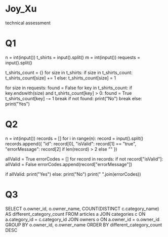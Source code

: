 # Joy_Xu
technical assessment 

# Q1
n = int(input())
t_shirts = input().split()
m = int(input())
requests = input().split()


t_shirts_count = {}
for size in t_shirts:
    if size in t_shirts_count:
        t_shirts_count[size] += 1
    else:
        t_shirts_count[size] = 1


for size in requests:
    found = False
    for key in t_shirts_count:
        if key.endswith(size) and t_shirts_count[key] > 0:
            found = True
            t_shirts_count[key] -= 1
            break
    if not found:
        print("No")
        break
else:
    print("Yes")

# Q2
n = int(input())
records = []
for i in range(n):
    record = input().split()
    records.append({
        "id": record[0],
        "isValid": record[1] == "true",
        "errorMessage": record[2] if len(record) > 2 else ""
    })

allValid = True
errorCodes = []
for record in records:
    if not record["isValid"]:
        allValid = False
        errorCodes.append(record["errorMessage"])

if allValid:
    print("Yes")
else:
    print("No")
    print(" ".join(errorCodes))


# Q3
SELECT o.owner_id, o.owner_name, COUNT(DISTINCT c.category_name) AS different_category_count
FROM articles a
JOIN categories c ON a.category_id = c.category_id
JOIN owners o ON a.owner_id = o.owner_id
GROUP BY o.owner_id, o.owner_name
ORDER BY different_category_count DESC
